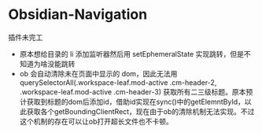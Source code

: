 # Obsidian-Navigation

插件未完工
- 原本想给目录的 li 添加监听器然后用 setEphemeralState 实现跳转，但是不知道为啥没能跳转
- ob 会自动清除未在页面中显示的 dom，因此无法用 querySelectorAll(.workspace-leaf.mod-active .cm-header-2, .workspace-leaf.mod-active .cm-header-3) 获取所有二三级标题。原本预计获取到标题的dom后添加id，借助id实现在sync()中的getElemntById，以此获取各个getBoundingClientRect，现在由于ob的清除机制无法实现。不过这个机制的存在可以让ob打开超长文件也不卡顿。

